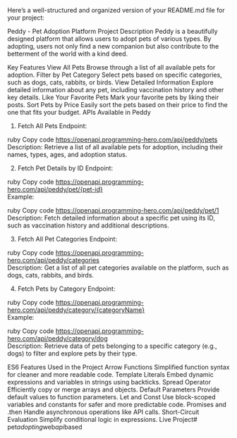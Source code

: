 
Here’s a well-structured and organized version of your README.md file for your project:

Peddy - Pet Adoption Platform
Project Description
Peddy is a beautifully designed platform that allows users to adopt pets of various types. By adopting, users not only find a new companion but also contribute to the betterment of the world with a kind deed.

Key Features
View All Pets
Browse through a list of all available pets for adoption.
Filter by Pet Category
Select pets based on specific categories, such as dogs, cats, rabbits, or birds.
View Detailed Information
Explore detailed information about any pet, including vaccination history and other key details.
Like Your Favorite Pets
Mark your favorite pets by liking their posts.
Sort Pets by Price
Easily sort the pets based on their price to find the one that fits your budget.
APIs Available in Peddy
1. Fetch All Pets
Endpoint:

ruby
Copy code
https://openapi.programming-hero.com/api/peddy/pets  
Description:
Retrieve a list of all available pets for adoption, including their names, types, ages, and adoption status.

2. Fetch Pet Details by ID
Endpoint:

ruby
Copy code
https://openapi.programming-hero.com/api/peddy/pet/{pet-id}  
Example:

ruby
Copy code
https://openapi.programming-hero.com/api/peddy/pet/1  
Description:
Fetch detailed information about a specific pet using its ID, such as vaccination history and additional descriptions.

3. Fetch All Pet Categories
Endpoint:

ruby
Copy code
https://openapi.programming-hero.com/api/peddy/categories  
Description:
Get a list of all pet categories available on the platform, such as dogs, cats, rabbits, and birds.

4. Fetch Pets by Category
Endpoint:

ruby
Copy code
https://openapi.programming-hero.com/api/peddy/category/{categoryName}  
Example:

ruby
Copy code
https://openapi.programming-hero.com/api/peddy/category/dog  
Description:
Retrieve data of pets belonging to a specific category (e.g., dogs) to filter and explore pets by their type.

ES6 Features Used in the Project
Arrow Functions
Simplified function syntax for cleaner and more readable code.
Template Literals
Embed dynamic expressions and variables in strings using backticks.
Spread Operator
Efficiently copy or merge arrays and objects.
Default Parameters
Provide default values to function parameters.
Let and Const
Use block-scoped variables and constants for safer and more predictable code.
Promises and .then
Handle asynchronous operations like API calls.
Short-Circuit Evaluation
Simplify conditional logic in expressions.
Live Project#   p e t _ a d o p t i n g _ w e b _ a p i _ b a s e d  
 